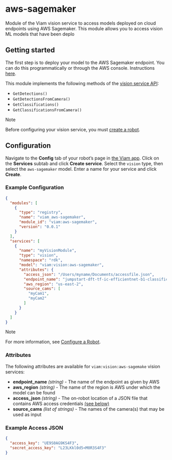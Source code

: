 # aws-sagemaker
Module of the Viam vision service to access models deployed on cloud endpoints using AWS Sagemaker.  This module allows you to access vision ML models that have been deplo

## Getting started

The first step is to deploy your model to the AWS Sagemaker endpoint. You can do this programmatically or through the AWS console. Instructions [here](https://docs.aws.amazon.com/sagemaker/latest/dg/deploy-model.html).

This module implements the following methods of the [vision service API](https://docs.viam.com/services/vision/#api):
  * `GetDetections()`
  * `GetDetectionsFromCamera()`
  * `GetClassifications()`
  * `GetClassificationsFromCamera()`

> [!NOTE]  
> Before configuring your vision service, you must [create a robot](https://docs.viam.com/manage/fleet/robots/#add-a-new-robot).

## Configuration

Navigate to the **Config** tab of your robot’s page in [the Viam app](https://app.viam.com/). Click on the **Services** subtab and click **Create service**. Select the `vision` type, then select the `aws-sagemaker` model. Enter a name for your service and click **Create**.

### Example Configuration

```json
{
  "modules": [
    {
      "type": "registry",
      "name": "viam_aws-sagemaker",
      "module_id": "viam:aws-sagemaker",
      "version": "0.0.1"
    }
  ],
  "services": [
    {
      "name": "myVisionModule",
      "type": "vision",
      "namespace": "rdk",
      "model": "viam:vision:aws-sagemaker",
      "attributes": {
        "access_json": "/Users/myname/Documents/accessfile.json",
        "endpoint_name": "jumpstart-dft-tf-ic-efficientnet-b1-classification-1",
        "aws_region": "us-east-2",
        "source_cams": [
          "myCam1",
          "myCam2"
        ]
      }
    }
  ]
}

```

> [!NOTE]  
> For more information, see [Configure a Robot](https://docs.viam.com/manage/configuration/).

### Attributes

The following attributes are available for `viam:vision:aws-sagemake` vision services:

  * __endpoint_name__ _(string)_ - The name of the endpoint as given by AWS
  * __aws_region__ _(string)_ - The name of the region is AWS under which the model can be found
  * __access_json__ _(string)_ - The on-robot location of a JSON file that contains AWS access credentials [(see below)](#example-access-json)
  * __source_cams__ _(list of strings)_ - The names of the camera(s) that may be used as input


### Example Access JSON

```json
{
  "access_key": "UE9S0AG9KS4F3",
  "secret_access_key": "L23LKkl0d5<M0R3S4F3"
}
```
